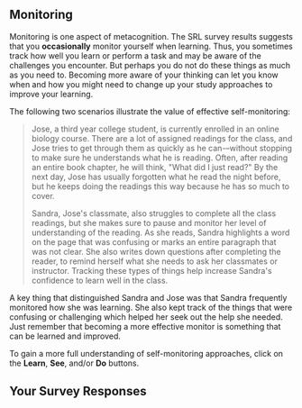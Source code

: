 ## Monitoring

Monitoring is one aspect of metacognition. The SRL survey results suggests that you **occasionally** monitor yourself when learning. Thus, you sometimes track how well you learn or perform a task and may be aware of the challenges you encounter. But perhaps you do not do these things  as much as you need to. Becoming more aware of your thinking can let you know when and how you might need to change up your study approaches to improve your learning.

The following two scenarios illustrate the value of effective self-monitoring:

> Jose, a third year college student, is currently enrolled in an online biology course. There are a lot of assigned readings for the class, and Jose tries to get through them as quickly as he can-–without stopping to make sure he understands what he is reading. Often, after reading an entire book chapter, he will think, "What did I just read?" By the next day, Jose has usually forgotten what he read the night before, but he  keeps doing the readings this way because he has so much to cover. 
> 
> Sandra, Jose's classmate, also struggles to complete all the class readings, but she makes sure to pause and monitor her level of understanding of the reading. As she reads, Sandra highlights a word on the page that was confusing or marks an entire paragraph that was not clear. She also writes down questions after completing the reader, to remind herself what she needs to ask her classmates or instructor. Tracking these types of things help increase Sandra's confidence to learn well in the class.

A key thing that distinguished Sandra and Jose was that Sandra frequently monitored how she was learning. She also kept track of the things that were confusing or challenging which helped her seek out the help she needed. Just remember that becoming a more effective monitor is something that can be learned and improved.

To gain a more full understanding of self-monitoring approaches, click on the **Learn**, **See**, and/or **Do** buttons. 

## Your Survey Responses
